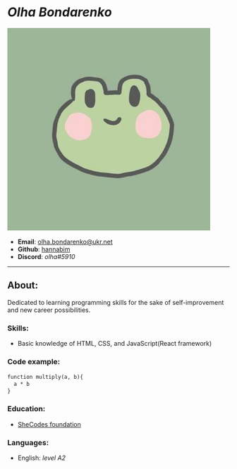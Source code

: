 # *Olha Bondarenko*
![avatar](/avatar.jpeg "Avatar")
- **Email**: olha.bondarenko@ukr.net
- **Github**: [hannabim](https://github.com/hannabim)
- **Discord**: *olha#5910*

---

## About:
Dedicated to learning programming skills for the sake of self-improvement and new career possibilities.

### Skills:
- Basic knowledge of HTML, CSS, and JavaScript(React framework)
### Code example:
```
function multiply(a, b){
  a * b
}
```
### Education:
- [SheCodes foundation](https://www.shecodes.io/graduates/68552-olha-bondarenko)

### Languages:
- English: *level A2*
